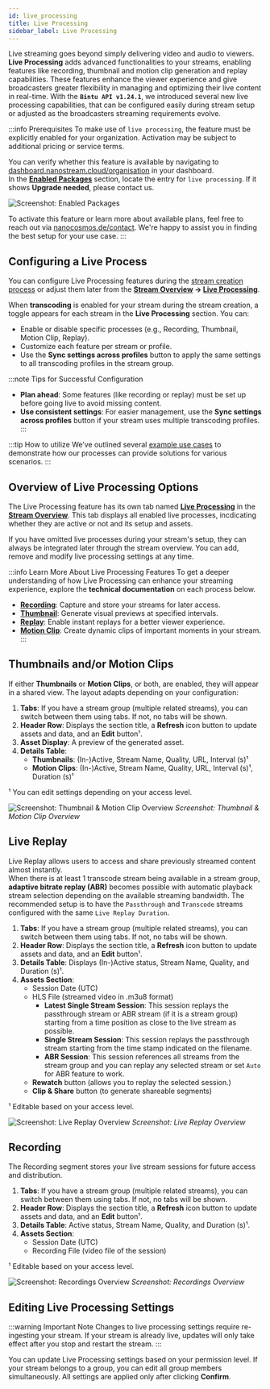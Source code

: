 ```yaml
---
id: live_processing
title: Live Processing
sidebar_label: Live Processing
---
```


Live streaming goes beyond simply delivering video and audio to viewers. **Live Processing** adds advanced functionalities to your streams, enabling features like recording, thumbnail and motion clip generation and replay capabilities. These features enhance the viewer experience and give broadcasters greater flexibility in managing and optimizing their live content in real-time. With the **`Bintu API v1.24.1`**, we introduced several new live processing capabilities, that can be configured easily during stream setup or adjusted as the broadcasters streaming requirements evolve. 

:::info Prerequisites
To make use of `live processing`, the feature must be explicitly enabled for your organization. Activation may be subject to additional pricing or service terms.

You can verify whether this feature is available by navigating to [dashboard.nanostream.cloud/organisation](https://dashboard.nanostream.cloud/organisation) in your dashboard.  
In the **[Enabled Packages](./organization_overview#enabled-packages)** section, locate the entry for `live processing`. If it shows **Upgrade needed**, please contact us.

![Screenshot: Enabled Packages](../assets/dashboard/enabled-packages.png)  

To activate this feature or learn more about available plans, feel free to reach out via [nanocosmos.de/contact](https://www.nanocosmos.de/contact). We're happy to assist you in finding the best setup for your use case.
:::

## Configuring a Live Process

You can configure Live Processing features during the [stream creation process](start_streaming#live-processing) or adjust them later from the **[Stream Overview](./stream_overview) → [Live Processing](./start_streaming#live-processing)**.

When **transcoding** is enabled for your stream during the stream creation, a toggle appears for each stream in the **Live Processing** section. You can:

- Enable or disable specific processes (e.g., Recording, Thumbnail, Motion Clip, Replay).
- Customize each feature per stream or profile.
- Use the **Sync settings across profiles** button to apply the same settings to all transcoding profiles in the stream group.

:::note Tips for Successful Configuration
- **Plan ahead**: Some features (like recording or replay) must be set up before going live to avoid missing content.
- **Use consistent settings**: For easier management, use the **Sync settings across profiles** button if your stream uses multiple transcoding profiles.
:::

:::tip How to utilize
We’ve outlined several [example use cases](../cloud/live_processing#example-use-cases) to demonstrate how our processes can provide solutions for various scenarios.
:::

## Overview of Live Processing Options

The Live Processing feature has its own tab named **[Live Processing](start_streaming#live-processing)** in the **[Stream Overview](start_streaming)**. This tab displays all enabled live processes, incdicating whether they are active or not and its setup and assets.

If you have omitted live processes during your stream's setup, they can always be integrated later through the stream overview. You can add, remove and modify live processing settings at any time.

:::info Learn More About Live Processing Features
To get a deeper understanding of how Live Processing can enhance your streaming experience, explore the **technical documentation** on each process below.

- **[Recording](../cloud/live_processing#recording)**: Capture and store your streams for later access.
- **[Thumbnail](../cloud/live_processing#thumbnail)**: Generate visual previews at specified intervals.
- **[Replay](../cloud/live_processing#replay)**: Enable instant replays for a better viewer experience.
- **[Motion Clip](../cloud/live_processing#motion-clip)**: Create dynamic clips of important moments in your stream.
:::


## Thumbnails and/or Motion Clips 

If either **Thumbnails** or **Motion Clips**, or both, are enabled, they will appear in a shared view. The layout adapts depending on your configuration:

1. **Tabs**: If you have a stream group (multiple related streams), you can switch between them using tabs. If not, no tabs will be shown.
2. **Header Row**: Displays the section title, a **Refresh** icon button to update assets and data, and an **Edit** button¹.
3. **Asset Display**: A preview of the generated asset.
4. **Details Table**:
   - **Thumbnails**: (In-)Active, Stream Name, Quality, URL, Interval (s)¹
   - **Motion Clips**: (In-)Active, Stream Name, Quality, URL, Interval (s)¹, Duration (s)¹

¹ You can edit settings depending on your access level.

![Screenshot: Thumbnail & Motion Clip Overview](../assets/dashboard/thumbs-motionclip.png)
*Screenshot: Thumbnail & Motion Clip Overview*

## Live Replay

Live Replay allows users to access and share previously streamed content almost instantly. \
When there is at least 1 transcode stream being available in a stream group, **adaptive bitrate replay (ABR)** becomes possible with
automatic playback stream selection depending on the available streaming bandwidth. The recommended setup is to have the `Passthrough`
and `Transcode` streams configured with the same `Live Replay Duration`.

1. **Tabs**: If you have a stream group (multiple related streams), you can switch between them using tabs. If not, no tabs will be shown.
2. **Header Row**: Displays the section title, a **Refresh** icon button to update assets and data, and an **Edit** button¹.
3. **Details Table**: Displays (In-)Active status, Stream Name, Quality, and Duration (s)¹.
4. **Assets Section**:
   - Session Date (UTC)
   - HLS File (streamed video in .m3u8 format)
      - **Latest Single Stream Session**: This session replays the passthrough stream or ABR stream (if it is a stream group) starting
      from a time position as close to the live stream as possible.
      - **Single Stream Session**: This session replays the passthrough stream starting from the time stamp indicated on the filename.
      - **ABR Session**: This session references all streams from the stream group and you can replay any selected stream or set `Auto` for
      ABR feature to work.   
   - **Rewatch** button (allows you to replay the selected session.)
   - **Clip & Share** button (to generate shareable segments)

¹ Editable based on your access level.

![Screenshot: Live Replay Overview](../assets/dashboard/live-replay.png)
*Screenshot: Live Replay Overview*

## Recording

The Recording segment stores your live stream sessions for future access and distribution.

1. **Tabs**: If you have a stream group (multiple related streams), you can switch between them using tabs. If not, no tabs will be shown.
2. **Header Row**: Displays the section title, a **Refresh** icon button to update assets and data, and an **Edit** button¹.
3. **Details Table**: Active status, Stream Name, Quality, and Duration (s)¹.
4. **Assets Section**:
   - Session Date (UTC)
   - Recording File (video file of the session)

¹ Editable based on your access level.

![Screenshot: Recordings Overview](../assets/dashboard/recordings.png)
*Screenshot: Recordings Overview*

## Editing Live Processing Settings

:::warning Important Note
Changes to live processing settings require re-ingesting your stream. If your stream is already live, updates will only take effect after you stop and restart the stream.
:::

You can update Live Processing settings based on your permission level. If your stream belongs to a group, you can edit all group members simultaneously. All settings are applied only after clicking **Confirm**.
